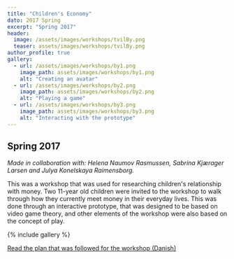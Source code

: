 ```yaml
---
title: "Children's Economy"
dato: 2017 Spring
excerpt: "Spring 2017"
header:
  image: /assets/images/workshops/tvilBy.png
  teaser: assets/images/workshops/tvilBy.png
author_profile: true
gallery:
  - url: /assets/images/workshops/by1.png
    image_path: assets/images/workshops/by1.png
    alt: "Creating an avatar"
  - url: /assets/images/workshops/by2.png
    image_path: assets/images/workshops/by2.png
    alt: "Playing a game"
  - url: /assets/images/workshops/by3.png
    image_path: assets/images/workshops/by3.png
    alt: "Interacting with the prototype"
---
```


## Spring 2017

*Made in collaboration with: Helena Naumov Rasmussen, Sabrina Kjærager Larsen and Julya Konelskaya Raimensborg.*

This was a workshop that was used for researching children's relationship with money. Two 11-year old children were invited to the workshop to walk through how they currently meet money in their everyday lives. This was done through an interactive prototype, that was designed to be based on video game theory, and other elements of the workshop were also based on the concept of play.

{% include gallery %}

[Read the plan that was followed for the workshop (Danish)](https://theinteractionwarriors.wordpress.com/2017/05/04/workshop/)
